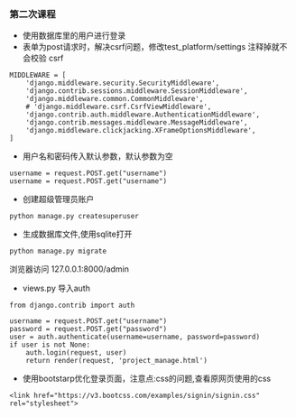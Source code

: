 ### 第二次课程
* 使用数据库里的用户进行登录
* 表单为post请求时，解决csrf问题，修改test_platform/settings  注释掉就不会校验 csrf
```
MIDDLEWARE = [
    'django.middleware.security.SecurityMiddleware',
    'django.contrib.sessions.middleware.SessionMiddleware',
    'django.middleware.common.CommonMiddleware',
    # 'django.middleware.csrf.CsrfViewMiddleware',
    'django.contrib.auth.middleware.AuthenticationMiddleware',
    'django.contrib.messages.middleware.MessageMiddleware',
    'django.middleware.clickjacking.XFrameOptionsMiddleware',
]
```
* 用户名和密码传入默认参数，默认参数为空
```
username = request.POST.get("username")
username = request.POST.get("username")
```
* 创建超级管理员账户
```
python manage.py createsuperuser
```
* 生成数据库文件,使用sqlite打开
```
python manage.py migrate
```
浏览器访问 127.0.0.1:8000/admin

* views.py 导入auth

```
from django.contrib import auth

username = request.POST.get("username")
password = request.POST.get("password")
user = auth.authenticate(username=username, password=password)
if user is not None:
    auth.login(request, user)
    return render(request, 'project_manage.html')
```

* 使用bootstarp优化登录页面，注意点:css的问题,查看原网页使用的css

```
<link href="https://v3.bootcss.com/examples/signin/signin.css" rel="stylesheet">
```
